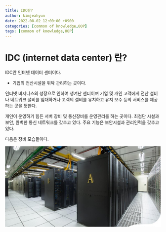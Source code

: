 ```yaml
---
title: IDC란?
author: kimjeahyun
date: 2022-08-02 12:00:00 +0900
categories: [common of knowledge,OOP]
tags: [common of knowledge,OOP]
---
```


# IDC (internet data center) 란?

IDC란 인터넷 데이터 센터이다.
- 기업의 전산시설을 위탁 관리하는 곳이다.

인터넷 비지니스의 성장으로 인하여 생겨난 센터이며  기업 및 개인 고객에게 전산 설비나 네트워크 설비를 임대하거나 고객의 설비를 유치하고 유지 보수 등의 서비스를 제공하는 곳을 뜻한다.

개인이 운영하기 힘든 서버 장비 및 통신장비를 운영관리를 하는 곳이다. 
최첨단 시설과 보안, 완벽한 통신 네트워크를 갖추고 있다. 주요 기능은 보안시설과 관리인력을 갖추고 있다. 

다음은 장비 모습들이다.

![IDC](../../img/common/idc.png)


